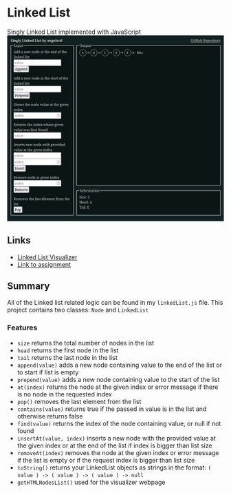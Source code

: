 # Linked List
Singly Linked List implemented with JavaScript
![Screenshot of the visualizer](./readme-assets/Screenshot.png)

## Links
- [Linked List Visualizer](https://angelrcd.github.io/odin-linkedlist/)
- [Link to assignment](https://www.theodinproject.com/lessons/javascript-linked-lists)

## Summary
All of the Linked list related logic can be found in my `linkedList.js` file. This project contains two classes: `Node` and `LinkedList`

### Features
- `size` returns the total number of nodes in the list
- `head` returns the first node in the list
- `tail` returns the last node in the list
- `append(value)` adds a new node containing value to the end of the list or to start if list is empty
- `prepend(value)` adds a new node containing value to the start of the list
- `at(index)` returns the node at the given index or error message if there is no node in the requested index
- `pop()` removes the last element from the list
- `contains(value)` returns true if the passed in value is in the list and otherwise returns false
- `find(value)` returns the index of the node containing value, or null if not found
- `insertAt(value, index)` inserts a new node with the provided value at the given index or at the end of the list if index is bigger than list size
- `removeAt(index)` removes the node at the given index or error message if the list is empty or if the request index is bigger than list size
- `toString()` returns your LinkedList objects as strings in the format: `( value ) -> ( value ) -> ( value ) -> null`
- `getHTMLNodesList()` used for the visualizer webpage